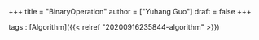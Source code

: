 +++
title = "BinaryOperation"
author = ["Yuhang Guo"]
draft = false
+++

tags
: [Algorithm]({{< relref "20200916235844-algorithm" >}})
